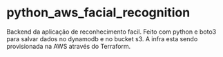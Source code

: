 # python_aws_facial_recognition
Backend da aplicação de reconhecimento facil. Feito com python e boto3 para salvar dados no dynamodb e no bucket s3. A infra esta sendo provisionada na AWS através do Terraform.

